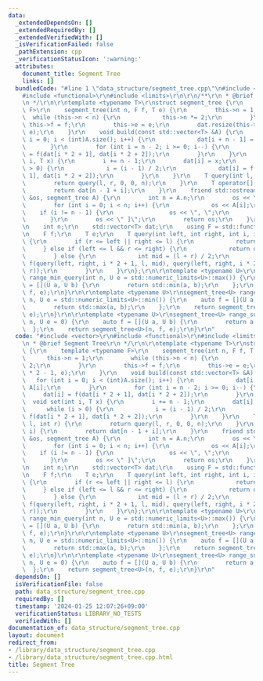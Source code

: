 ```yaml
---
data:
  _extendedDependsOn: []
  _extendedRequiredBy: []
  _extendedVerifiedWith: []
  _isVerificationFailed: false
  _pathExtension: cpp
  _verificationStatusIcon: ':warning:'
  attributes:
    document_title: Segment Tree
    links: []
  bundledCode: "#line 1 \"data_structure/segment_tree.cpp\"\n#include <vector>\r\n\
    #include <functional>\r\n#include <limits>\r\n\r\n/**\r\n * @brief Segment Tree\r\
    \n */\r\n\r\ntemplate <typename T>\r\nstruct segment_tree {\r\n    template <typename\
    \ F>\r\n    segment_tree(int n, F f, T e) {\r\n        this->n = 1;\r\n      \
    \  while (this->n < n) {\r\n            this->n *= 2;\r\n        }\r\n       \
    \ this->f = f;\r\n        this->e = e;\r\n        dat.resize(this->n * 2 - 1,\
    \ e);\r\n    }\r\n    void build(const std::vector<T> &A) {\r\n        for (int\
    \ i = 0; i < (int)A.size(); i++) {\r\n            dat[i + n - 1] = A[i];\r\n \
    \       }\r\n        for (int i = n - 2; i >= 0; i--) {\r\n            dat[i]\
    \ = f(dat[i * 2 + 1], dat[i * 2 + 2]);\r\n        }\r\n    }\r\n    void set(int\
    \ i, T x) {\r\n        i += n - 1;\r\n        dat[i] = x;\r\n        while (i\
    \ > 0) {\r\n            i = (i - 1) / 2;\r\n            dat[i] = f(dat[i * 2 +\
    \ 1], dat[i * 2 + 2]);\r\n        }\r\n    }\r\n    T query(int l, int r) {\r\n\
    \        return query(l, r, 0, 0, n);\r\n    }\r\n    T operator[](int i) {\r\n\
    \        return dat[n - 1 + i];\r\n    }\r\n    friend std::ostream &operator<<(ostream\
    \ &os, segment_tree A) {\r\n        int n = A.n;\r\n        os << \"[ \";\r\n\
    \        for (int i = 0; i < n; i++) {\r\n            os << A[i];\r\n        \
    \    if (i != n - 1) {\r\n                os << \", \";\r\n            }\r\n \
    \       }\r\n        os << \" ]\";\r\n        return os;\r\n    }\r\n\r\nprivate:\r\
    \n    int n;\r\n    std::vector<T> dat;\r\n    using F = std::function<T(T, T)>;\r\
    \n    F f;\r\n    T e;\r\n    T query(int left, int right, int i, int l, int r)\
    \ {\r\n        if (r <= left || right <= l) {\r\n            return e;\r\n   \
    \     } else if (left <= l && r <= right) {\r\n            return dat[i];\r\n\
    \        } else {\r\n            int mid = (l + r) / 2;\r\n            return\
    \ f(query(left, right, i * 2 + 1, l, mid), query(left, right, i * 2 + 2, mid,\
    \ r));\r\n        }\r\n    }\r\n};\r\n\r\ntemplate <typename U>\r\nsegment_tree<U>\
    \ range_min_query(int n, U e = std::numeric_limits<U>::max()) {\r\n    auto f\
    \ = [](U a, U b) {\r\n        return std::min(a, b);\r\n    };\r\n    return segment_tree<U>(n,\
    \ f, e);\r\n}\r\n\r\ntemplate <typename U>\r\nsegment_tree<U> range_max_query(int\
    \ n, U e = std::numeric_limits<U>::min()) {\r\n    auto f = [](U a, U b) {\r\n\
    \        return std::max(a, b);\r\n    };\r\n    return segment_tree<U>(n, f,\
    \ e);\r\n}\r\n\r\ntemplate <typename U>\r\nsegment_tree<U> range_sum_query(int\
    \ n, U e = 0) {\r\n    auto f = [](U a, U b) {\r\n        return a + b;\r\n  \
    \  };\r\n    return segment_tree<U>(n, f, e);\r\n}\r\n"
  code: "#include <vector>\r\n#include <functional>\r\n#include <limits>\r\n\r\n/**\r\
    \n * @brief Segment Tree\r\n */\r\n\r\ntemplate <typename T>\r\nstruct segment_tree\
    \ {\r\n    template <typename F>\r\n    segment_tree(int n, F f, T e) {\r\n  \
    \      this->n = 1;\r\n        while (this->n < n) {\r\n            this->n *=\
    \ 2;\r\n        }\r\n        this->f = f;\r\n        this->e = e;\r\n        dat.resize(this->n\
    \ * 2 - 1, e);\r\n    }\r\n    void build(const std::vector<T> &A) {\r\n     \
    \   for (int i = 0; i < (int)A.size(); i++) {\r\n            dat[i + n - 1] =\
    \ A[i];\r\n        }\r\n        for (int i = n - 2; i >= 0; i--) {\r\n       \
    \     dat[i] = f(dat[i * 2 + 1], dat[i * 2 + 2]);\r\n        }\r\n    }\r\n  \
    \  void set(int i, T x) {\r\n        i += n - 1;\r\n        dat[i] = x;\r\n  \
    \      while (i > 0) {\r\n            i = (i - 1) / 2;\r\n            dat[i] =\
    \ f(dat[i * 2 + 1], dat[i * 2 + 2]);\r\n        }\r\n    }\r\n    T query(int\
    \ l, int r) {\r\n        return query(l, r, 0, 0, n);\r\n    }\r\n    T operator[](int\
    \ i) {\r\n        return dat[n - 1 + i];\r\n    }\r\n    friend std::ostream &operator<<(ostream\
    \ &os, segment_tree A) {\r\n        int n = A.n;\r\n        os << \"[ \";\r\n\
    \        for (int i = 0; i < n; i++) {\r\n            os << A[i];\r\n        \
    \    if (i != n - 1) {\r\n                os << \", \";\r\n            }\r\n \
    \       }\r\n        os << \" ]\";\r\n        return os;\r\n    }\r\n\r\nprivate:\r\
    \n    int n;\r\n    std::vector<T> dat;\r\n    using F = std::function<T(T, T)>;\r\
    \n    F f;\r\n    T e;\r\n    T query(int left, int right, int i, int l, int r)\
    \ {\r\n        if (r <= left || right <= l) {\r\n            return e;\r\n   \
    \     } else if (left <= l && r <= right) {\r\n            return dat[i];\r\n\
    \        } else {\r\n            int mid = (l + r) / 2;\r\n            return\
    \ f(query(left, right, i * 2 + 1, l, mid), query(left, right, i * 2 + 2, mid,\
    \ r));\r\n        }\r\n    }\r\n};\r\n\r\ntemplate <typename U>\r\nsegment_tree<U>\
    \ range_min_query(int n, U e = std::numeric_limits<U>::max()) {\r\n    auto f\
    \ = [](U a, U b) {\r\n        return std::min(a, b);\r\n    };\r\n    return segment_tree<U>(n,\
    \ f, e);\r\n}\r\n\r\ntemplate <typename U>\r\nsegment_tree<U> range_max_query(int\
    \ n, U e = std::numeric_limits<U>::min()) {\r\n    auto f = [](U a, U b) {\r\n\
    \        return std::max(a, b);\r\n    };\r\n    return segment_tree<U>(n, f,\
    \ e);\r\n}\r\n\r\ntemplate <typename U>\r\nsegment_tree<U> range_sum_query(int\
    \ n, U e = 0) {\r\n    auto f = [](U a, U b) {\r\n        return a + b;\r\n  \
    \  };\r\n    return segment_tree<U>(n, f, e);\r\n}\r\n"
  dependsOn: []
  isVerificationFile: false
  path: data_structure/segment_tree.cpp
  requiredBy: []
  timestamp: '2024-01-25 12:07:26+09:00'
  verificationStatus: LIBRARY_NO_TESTS
  verifiedWith: []
documentation_of: data_structure/segment_tree.cpp
layout: document
redirect_from:
- /library/data_structure/segment_tree.cpp
- /library/data_structure/segment_tree.cpp.html
title: Segment Tree
---
```

